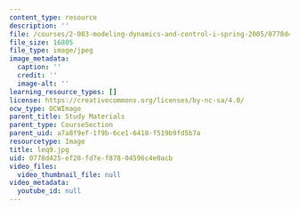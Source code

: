 ```yaml
---
content_type: resource
description: ''
file: /courses/2-003-modeling-dynamics-and-control-i-spring-2005/0778d425ef28fd7ef87804596c4e0acb_leq9.jpg
file_size: 16805
file_type: image/jpeg
image_metadata:
  caption: ''
  credit: ''
  image-alt: ''
learning_resource_types: []
license: https://creativecommons.org/licenses/by-nc-sa/4.0/
ocw_type: OCWImage
parent_title: Study Materials
parent_type: CourseSection
parent_uid: a7a8f9ef-1f9b-6ce1-6418-f519b9fd5b7a
resourcetype: Image
title: leq9.jpg
uid: 0778d425-ef28-fd7e-f878-04596c4e0acb
video_files:
  video_thumbnail_file: null
video_metadata:
  youtube_id: null
---
```

